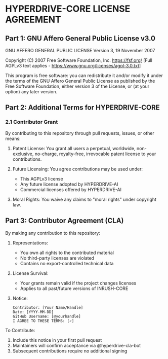 # HYPERDRIVE-CORE LICENSE AGREEMENT

## Part 1: GNU Affero General Public License v3.0

GNU AFFERO GENERAL PUBLIC LICENSE
Version 3, 19 November 2007

Copyright (C) 2007 Free Software Foundation, Inc. <https://fsf.org/>
[Full AGPLv3 text applies - https://www.gnu.org/licenses/agpl-3.0.txt]

This program is free software: you can redistribute it and/or modify
it under the terms of the GNU Affero General Public License as published
by the Free Software Foundation, either version 3 of the License, or
(at your option) any later version.

## Part 2: Additional Terms for HYPERDRIVE-CORE

### 2.1 Contributor Grant

By contributing to this repository through pull requests, issues, or other means:

1. Patent License: You grant all users a perpetual, worldwide, non-exclusive, no-charge, royalty-free, irrevocable patent license to your contributions.

2. Future Licensing: You agree contributions may be used under:
   - This AGPLv3 license
   - Any future license adopted by HYPERDRIVE-AI
   - Commercial licenses offered by HYPERDRIVE-AI

3. Moral Rights: You waive any claims to "moral rights" under copyright law.

## Part 3: Contributor Agreement (CLA)

By making any contribution to this repository:

1. Representations:
   - You own all rights to the contributed material
   - No third-party licenses are violated
   - Contains no export-controlled technical data

2. License Survival:
   - Your grants remain valid if the project changes licenses
   - Applies to all past/future versions of INRUSH-CORE

3. Notice:
   ```
   Contributor: [Your Name/Handle]
   Date: [YYYY-MM-DD]
   GitHub Username: [@yourhandle]
   I AGREE TO THESE TERMS: [✓]
   ```

To Contribute:
1. Include this notice in your first pull request
2. Maintainers will confirm acceptance via @hyperdrive-cla-bot
3. Subsequent contributions require no additional signing
